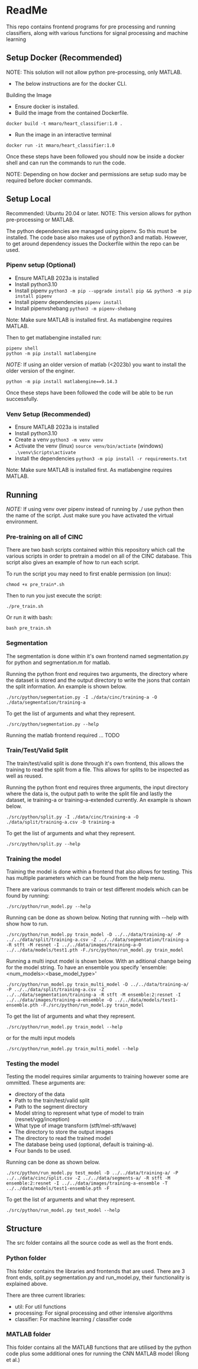 # ReadMe

This repo contains frontend programs for pre processing and running classifiers, along with
various functions for signal processing and machine learning

## Setup Docker (Recommended)

NOTE: This solution will not allow python pre-processing, only MATLAB.

- The below instructions are for the docker CLI.

Building the Image
- Ensure docker is installed.
- Build the image from the contained Dockerfile.
```
docker build -t mmaro/heart_classifier:1.0 .
```
- Run the image in an interactive terminal
```
docker run -it mmaro/heart_classifier:1.0
```

Once these steps have been followed you should now be inside a docker shell and can
run the commands to run the code. 

NOTE: Depending on how docker and permissions are setup sudo may be required before docker commands.

## Setup Local


Recommended: Ubuntu 20.04 or later.
NOTE: This version allows for python pre-processing or MATLAB.

The python dependencies are managed using pipenv. So this must be installed. 
The code base also makes use of python3 and matlab. However, to get around dependency issues
the Dockerfile within the repo can be used.

### Pipenv setup (Optional)

- Ensure MATLAB 2023a is installed
- Install python3.10
- Install pipenv `python3 -m pip --upgrade install pip && python3 -m pip install pipenv`
- Install pipenv dependencies `pipenv install`
- Install pipenvshebang `python3 -m pipenv-shebang`

Note: Make sure MATLAB is installed first. As matlabengine requires MATLAB.

Then to get matlabengine installed run:
```
pipenv shell
python -m pip install matlabengine
```

*NOTE:* If using an older version of matlab (<2023b) you want to install the older version of the enginer.

```
python -m pip install matlabengine==9.14.3
```

Once these steps have been followed the code will be able to be run successfully.

### Venv Setup (Recommended)

- Ensure MATLAB 2023a is installed
- Install python3.10
- Create a venv `python3 -m venv venv`
- Activate the venv (linux) `source venv/bin/actiate` (windows) `.\venv\Scripts\activate`
- Install the dependencies `python3 -m pip install -r requirements.txt`

Note: Make sure MATLAB is installed first. As matlabengine requires MATLAB.

## Running

*NOTE:* If using venv over pipenv instead of running by ./ use python then the name of the script. Just make sure you have activated the virtual environment.

### Pre-training on all of CINC

There are two bash scripts contained within this repository which call the various scripts in order to pretrain a model on all of the CINC database. This script also gives an example of how to run each script.

To run the script you may need to first enable permission (on linux):
```
chmod +x pre_train*.sh
```

Then to run you just execute the script:
```
./pre_train.sh
```

Or run it with bash:
```
bash pre_train.sh
```

### Segmentation

The segmentation is done within it's own frontend named segmentation.py for python and
segmentation.m for matlab.

Running the python front end requires two arguments, the directory where the dataset is stored
and the output directory to write the jsons that contain the split information. An example is shown
below.

```
./src/python/segmentation.py -I ./data/cinc/training-a -O ./data/segmentation/training-a
```

To get the list of arguments and what they represent.
```
./src/python/segmentation.py --help
```

Running the matlab frontend required ... TODO

### Train/Test/Valid Split

The train/test/valid split is done through it's own frontend, this allows the training to read
the split from a file. This allows for splits to be inspected as well as reused.

Running the python front end requires three arguments, the input directory where the data is, the 
output path to write the split file and lastly the dataset, ie training-a or training-a-extended currently. An example is shown below.

```
./src/python/split.py -I ./data/cinc/training-a -O ./data/split/training-a.csv -D training-a
```


To get the list of arguments and what they represent.
```
./src/python/split.py --help
```

### Training the model

Training the model is done within a frontend that also allows for testing. This has multiple parameters which can be found from the help menu.

There are various commands to train or test different models which can be found by running:
```
./src/python/run_model.py --help
```

Running can be done as shown below. Noting that running with --help with show how to run.

```
./src/python/run_model.py train_model -D ../../data/training-a/ -P ../../data/split/training-a.csv -Z ../../data/segmentation/training-a -R stft -M resnet -I ../../data/images/training-a-O ../../data/models/test1.pth -F./src/python/run_model.py train_model
```

Running a multi input model is shown below. With an aditional change being for the model string. To have an ensemble you specify 'ensemble:\<num_models\>:\<base_model_type\>'

```
./src/python/run_model.py train_multi_model -D ../../data/training-a/ -P ../../data/split/training-a.csv -Z ../../data/segmentation/training-a -R stft -M ensemble:2:resnet -I ../../data/images/training-a-ensemble -O ../../data/models/test1-ensemble.pth -F./src/python/run_model.py train_model
```


To get the list of arguments and what they represent.
```
./src/python/run_model.py train_model --help
```
or for the multi input models
```
./src/python/run_model.py train_multi_model --help
```

### Testing the model

Testing the model requires similar arguments to training however some are ommitted. These arguments are:
- directory of the data
- Path to the train/test/valid split
- Path to the segment directory
- Model string to represent what type of model to train (resnet/vgg/inception)
- What type of image transform (stft/mel-stft/wave)
- The directory to store the output images
- The directory to read the trained model 
- The database being used (optional, default is training-a).
- Four bands to be used.

Running can be done as shown below.
```
./src/python/run_model.py test_model -D ../../data/training-a/ -P ../../data/cinc/split.csv -Z ../../data/segments-a/ -R stft -M ensemble:2:resnet -I ../../data/images/training-a-ensemble -T ../../data/models/test1-ensemble.pth -F
```

To get the list of arguments and what they represent.
```
./src/python/run_model.py test_model --help
```

## Structure 

The src folder contains all the source code as well as the front ends.

### Python folder

This folder contains the libraries and frontends that are used. There are 3 front ends, split.py segmentation.py and run_model.py, their functionality is explained above.

There are three current libraries:
- util: For util functions 
- processing: For signal processing and other intensive algorithms
- classifier: For machine learning / classifier code

### MATLAB folder

This folder contains all the MATLAB functions that are utilised by the python code plus some additional ones for running the CNN MATLAB model (Rong et al.)
